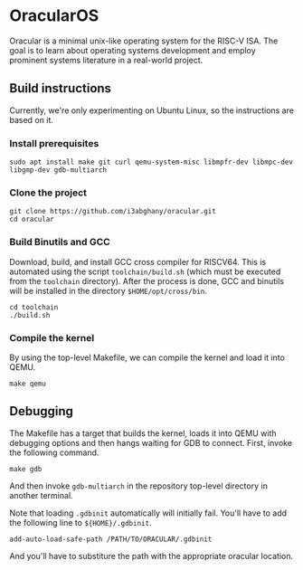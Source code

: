 # OracularOS

Oracular is a minimal unix-like operating system for the RISC-V ISA. The goal is
to learn about operating systems development and employ prominent systems
literature in a real-world project.

## Build instructions

Currently, we're only experimenting on Ubuntu Linux, so the instructions are
based on it.

### Install prerequisites

```console
sudo apt install make git curl qemu-system-misc libmpfr-dev libmpc-dev libgmp-dev gdb-multiarch
```

### Clone the project

```console
git clone https://github.com/i3abghany/oracular.git
cd oracular
```

### Build Binutils and GCC

Download, build, and install GCC cross compiler for RISCV64. This is automated
using the script `toolchain/build.sh` (which must be executed from the
`toolchain` directory). After the process is done, GCC and binutils will be
installed in the directory `$HOME/opt/cross/bin`.

```console
cd toolchain
./build.sh
```

### Compile the kernel

By using the top-level Makefile, we can compile the kernel and load it into
QEMU.

```console
make qemu
```

## Debugging

The Makefile has a target that builds the kernel, loads it into QEMU with
debugging options and then hangs waiting for GDB to connect. First, invoke the
following command.

```console
make gdb
```

And then invoke `gdb-multiarch` in the repository top-level directory in another
terminal.

Note that loading `.gdbinit` automatically will initially fail. You'll have to
add the following line to `${HOME}/.gdbinit`.

```console
add-auto-load-safe-path /PATH/TO/ORACULAR/.gdbinit
```

And you'll have to substiture the path with the appropriate oracular location.
